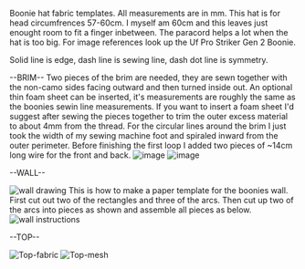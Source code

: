 Boonie hat fabric templates.
All measurements are in mm.
This hat is for head circumfrences 57-60cm. I myself am 60cm and this leaves just enought room to fit a finger inbetween.
The paracord helps a lot when the hat is too big. For image references look up the Uf Pro Striker Gen 2 Boonie.

Solid line is edge, dash line is sewing line, dash dot line is symmetry.


--BRIM--
Two pieces of the brim are needed, they are sewn together with the non-camo sides facing outward and then turned inside out. An optional thin foam sheet can be inserted, it's measurements are roughly the same as the boonies sewin line measurements. If you want to insert a foam sheet I'd suggest after sewing the pieces together to trim the outer excess material to about 4mm from the thread. For the circular lines around the brim I just took the width of my sewing machine foot and spiraled inward from the outer perimeter. Before finishing the first loop I added two pieces of ~14cm long wire for the front and back.
![image](https://github.com/b0bTHEbilder/Patterns/assets/132055706/1b621653-0c77-4229-bca8-2550b94a130f)
![image](https://github.com/b0bTHEbilder/Patterns/assets/132055706/765b835d-5f30-48b4-89ba-9af789e85859)

--WALL--

![wall drawing](https://github.com/b0bTHEbilder/Patterns/assets/132055706/740e8488-20ce-40c2-accc-0df9f351fdc3)
This is how to make a paper template for the boonies wall. First cut out two of the rectangles and three of the arcs. Then cut up two of the arcs into pieces as shown and assemble all pieces as below.
![wall instructions](https://github.com/b0bTHEbilder/Patterns/assets/132055706/d0073501-4e46-4dbe-8b62-3404b5b7c81a)

--TOP--

![Top-fabric](https://github.com/b0bTHEbilder/Patterns/assets/132055706/a0c2771c-79bc-4add-9276-c3d800513a7c)
![Top-mesh](https://github.com/b0bTHEbilder/Patterns/assets/132055706/a384b3b7-097b-4a51-ac53-7809e45412f9)
